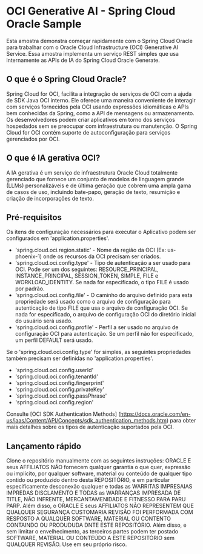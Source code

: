 # OCI Generative AI - Spring Cloud Oracle Sample

Esta amostra demonstra começar rapidamente com o Spring Cloud Oracle para trabalhar com o Oracle Cloud Infrastructure (OCI) Generative AI Service. Essa amostra implementa um serviço REST simples que usa internamente as APIs de IA do Spring Cloud Oracle Generate.

## O que é o Spring Cloud Oracle?

Spring Cloud for OCI, facilita a integração de serviços de OCI com a ajuda de SDK Java OCI interno. Ele oferece uma maneira conveniente de interagir com serviços fornecidos pela OCI usando expressões idiomáticas e APIs bem conhecidas da Spring, como a API de mensagens ou armazenamento. Os desenvolvedores podem criar aplicativos em torno dos serviços hospedados sem se preocupar com infraestrutura ou manutenção. O Spring Cloud for OCI contém suporte de autoconfiguração para serviços gerenciados por OCI.

## O que é IA gerativa OCI?

A IA gerativa é um serviço de infraestrutura Oracle Cloud totalmente gerenciado que fornece um conjunto de modelos de linguagem grande (LLMs) personalizáveis e de última geração que cobrem uma ampla gama de casos de uso, incluindo bate-papo, geração de texto, resumição e criação de incorporações de texto.

## Pré-requisitos
Os itens de configuração necessários para executar o Aplicativo podem ser configurados em 'application.properties'.

* 'spring.cloud.oci.region.static' - Nome da região da OCI (Ex: us-phoenix-1) onde os recursos da OCI precisam ser criados.
* 'spring.cloud.oci.config.type' - Tipo de autenticação a ser usado para OCI. Pode ser um dos seguintes: RESOURCE_PRINCIPAL, INSTANCE_PRINCIPAL, SESSION_TOKEN, SIMPLE, FILE e WORKLOAD_IDENTITY. Se nada for especificado, o tipo FILE é usado por padrão.
* 'spring.cloud.oci.config.file' - O caminho do arquivo definido para esta propriedade será usado como o arquivo de configuração para autenticação de tipo FILE que usa o arquivo de configuração OCI. Se nada for especificado, o arquivo de configuração OCI do diretório inicial do usuário será usado.
* 'spring.cloud.oci.config.profile' - Perfil a ser usado no arquivo de configuração OCI para autenticação. Se um perfil não for especificado, um perfil DEFAULT será usado.

Se o 'spring.cloud.oci.config.type' for simples, as seguintes propriedades também precisam ser definidas no 'application.properties'.

* 'spring.cloud.oci.config.userId'
* 'spring.cloud.oci.config.tenantId'
* 'spring.cloud.oci.config.fingerprint'
* 'spring.cloud.oci.config.privateKey'
* 'spring.cloud.oci.config.passPhrase'
* 'spring.cloud.oci.config.region'

Consulte [OCI SDK Authentication Methods] (https://docs.oracle.com/en-us/iaas/Content/API/Concepts/sdk_authentication_methods.htm) para obter mais detalhes sobre os tipos de autenticação suportados pela OCI.

## Lançamento rápido

Clone o repositório manualmente com as seguintes instruções:
ORACLE E seus AFFILIATOS NÃO fornecem qualquer garantia o que quer, expressão ou implícito, por qualquer software, material ou conteúdo de qualquer tipo contido ou produzido dentro desta REPOSITÓRIO, e em particular especificamente desconexão qualquer e todas as WARRITAS IMPRESAIAS IMPREDAS DISCLAMENTO E TODAS as WARRANÇAS IMPRESADA DE TITLE, NÃO INFRENTE, MERCANTAMENIDADE E FITNESSO PARA PARU PARP. Além disso, o ORACLE E seus AFFILIATOS NÃO REPRESENTEM QUE QUALQUER SEGURANÇA CUSTOMARIA REVISÃO FOI PERFORMADA COM RESPOSTO A QUALQUER SOFTWARE, MATERIAL OU CONTENTO CONTAINDO OU PRODUDUDA DNTE ESTE REPOSITÓRIO. Além disso, e sem limitar o envelhecimento, as terceiros partes podem ter postado SOFTWARE, MATERIAL OU CONTEÚDO A ESTE REPOSITÓRIO sem QUALQUER REVISÃO. Use em seu próprio risco. 
